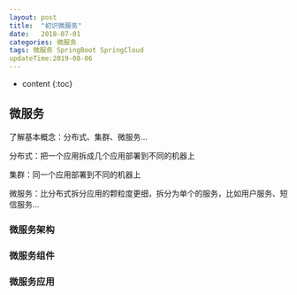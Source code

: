 ```yaml
---
layout: post
title:  "初识微服务"
date:   2018-07-01
categories: 微服务
tags: 微服务 SpringBoot SpringCloud
updateTime:2019-08-06
---
```


* content
 {:toc}

## 微服务

了解基本概念：分布式、集群、微服务...

分布式：把一个应用拆成几个应用部署到不同的机器上

集群：同一个应用部署到不同的机器上

微服务：比分布式拆分应用的颗粒度更细，拆分为单个的服务，比如用户服务、短信服务...

### 微服务架构

###  微服务组件

### 微服务应用



